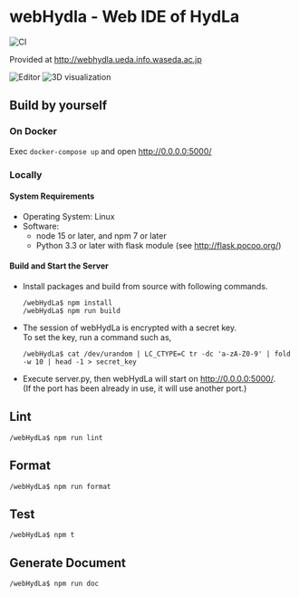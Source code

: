# webHydla - Web IDE of HydLa

![CI](https://github.com/HydLa/webHydLa/workflows/CI/badge.svg)

Provided at http://webhydla.ueda.info.waseda.ac.jp

![Editor](https://user-images.githubusercontent.com/39757050/101180365-d3b45980-368e-11eb-8590-e4fb5bef7aae.png)
![3D visualization](https://user-images.githubusercontent.com/39757050/101180368-d57e1d00-368e-11eb-970f-5f6fd012c1f5.png)

## Build by yourself

### On Docker

Exec `docker-compose up` and open http://0.0.0.0:5000/

### Locally

#### System Requirements

- Operating System: Linux
- Software:
  - node 15 or later, and npm 7 or later
  - Python 3.3 or later with flask module (see http://flask.pocoo.org/)

#### Build and Start the Server

- Install packages and build from source with following commands.
  ```
  /webHydLa$ npm install
  /webHydLa$ npm run build
  ```
- The session of webHydLa is encrypted with a secret key.  
  To set the key, run a command such as,
  ```
  /webHydLa$ cat /dev/urandom | LC_CTYPE=C tr -dc 'a-zA-Z0-9' | fold -w 10 | head -1 > secret_key
  ```
- Execute server.py, then webHydLa will start on http://0.0.0.0:5000/.  
  (If the port has been already in use, it will use another port.)

## Lint

```
/webHydLa$ npm run lint
```

## Format

```
/webHydLa$ npm run format
```

## Test

```
/webHydLa$ npm t
```

## Generate Document

```
/webHydLa$ npm run doc
```
